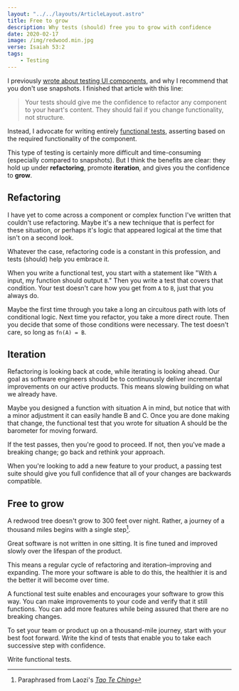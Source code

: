 ```yaml
---
layout: "../../layouts/ArticleLayout.astro"
title: Free to grow
description: Why tests (should) free you to grow with confidence
date: 2020-02-17
image: /img/redwood.min.jpg
verse: Isaiah 53:2
tags:
    - Testing
---
```

<!-- Outline

- Holds up to refactoring
- Promotes iteration
- Confidence to grow
-->

I previously [wrote about testing UI components](../snapshot_test_ui_components), and why I recommend that you don't use snapshots. I finished that article with this line:

> Your tests should give me the confidence to refactor any component to your heart's content. They should fail if you change functionality, not structure.

Instead, I advocate for writing entirely [functional tests](https://en.wikipedia.org/wiki/Functional_testing), asserting based on the required functionality of the component.

This type of testing is certainly more difficult and time-consuming (especially compared to snapshots). But I think the benefits are clear: they hold up under **refactoring**, promote **iteration**, and gives you the confidence to **grow**.

## Refactoring

I have yet to come across a component or complex function I've written that couldn't use refactoring. Maybe it's a new technique that is perfect for these situation, or perhaps it's logic that appeared logical at the time that isn't on a second look.

Whatever the case, refactoring code is a constant in this profession, and tests (should) help you embrace it.

When you write a functional test, you start with a statement like "With `A` input, my function should output `B`." Then you write a test that covers that condition. Your test doesn't care how you get from `A` to `B`, just that you always do.

Maybe the first time through you take a long an circuitous path with lots of conditional logic. Next time you refactor, you take a more direct route. Then you decide that some of those conditions were necessary. The test doesn't care, so long as `fn(A) = B`.

<!-- <blockquote class="twitter-tweet"><p lang="en" dir="ltr">Refactoring ones own code, and watching the tests continue to pass, is both a humbling and an enriching experience.</p>&mdash; Venkat Subramaniam (@venkat_s) <a href="https://twitter.com/venkat_s/status/1176386197641412608?ref_src=twsrc%5Etfw">September 24, 2019</a></blockquote> <script async src="https://platform.twitter.com/widgets.js" charset="utf-8"></script> -->

## Iteration

Refactoring is looking back at code, while iterating is looking ahead. Our goal as software engineers should be to continuously deliver incremental improvements on our active products. This means slowing building on what we already have.

Maybe you designed a function with situation A in mind, but notice that with a minor adjustment it can easily handle B and C. Once you are done making that change, the functional test that you wrote for situation A should be the barometer for moving forward.

If the test passes, then you're good to proceed. If not, then you've made a breaking change; go back and rethink your approach.

When you're looking to add a new feature to your product, a passing test suite should give you full confidence that all of your changes are backwards compatible.

## Free to grow

A redwood tree doesn't grow to 300 feet over night. Rather, a journey of a thousand miles begins with a single step[^1].

Great software is not written in one sitting. It is fine tuned and improved slowly over the lifespan of the product.

This means a regular cycle of refactoring and iteration–improving and expanding. The more your software is able to do this, the healthier it is and the better it will become over time.

A functional test suite enables and encourages your software to grow this way. You can make improvements to your code and verify that it still functions. You can add more features while being assured that there are no breaking changes.

To set your team or product up on a thousand-mile journey, start with your best foot forward. Write the kind of tests that enable you to take each successive step with confidence.

Write functional tests.

[^1]: Paraphrased from Laozi's [_Tao Te Ching_](https://en.wikipedia.org/wiki/Tao_Te_Ching)
